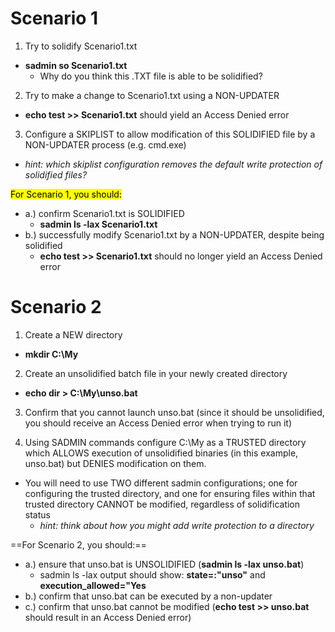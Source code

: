 
# Scenario 1

1. Try to solidify Scenario1.txt
* **sadmin so Scenario1.txt**
  * Why do you think this .TXT file is able to be solidified?

2. Try to make a change to Scenario1.txt using a NON-UPDATER
* **echo test >> Scenario1.txt** should yield an Access Denied error

3. Configure a SKIPLIST to allow modification of this SOLIDIFIED file by a NON-UPDATER process (e.g. cmd.exe)
* *hint: which skiplist configuration removes the default write protection of solidified files?*

<mark>For Scenario 1, you should:</mark>
* a.) confirm Scenario1.txt is SOLIDIFIED
  * **sadmin ls -lax Scenario1.txt**
* b.) successfully modify Scenario1.txt by a NON-UPDATER, despite being solidified
  * **echo test >> Scenario1.txt** should no longer yield an Access Denied error


# Scenario 2

1. Create a NEW directory
* **mkdir C:\My**

2. Create an unsolidified batch file in your newly created directory
* **echo dir > C:\My\unso.bat**

3. Confirm that you cannot launch unso.bat (since it should be unsolidified, you should receive an Access Denied error when trying to run it)

4. Using SADMIN commands configure C:\My as a TRUSTED directory which ALLOWS execution of unsolidified binaries (in this example, unso.bat) but DENIES modification on them.
* You will need to use TWO different sadmin configurations; one for configuring the trusted directory, and one for ensuring files within that trusted directory CANNOT be modified, regardless of solidification status
  * *hint: think about how you might add write protection to a directory*

==For Scenario 2, you should:==
* a.) ensure that unso.bat is UNSOLIDIFIED (**sadmin ls -lax unso.bat**)
  * sadmin ls -lax output should show: **state=:"unso"** and **execution_allowed="Yes**
* b.) confirm that unso.bat can be executed by a non-updater
* c.) confirm that unso.bat cannot be modified (**echo test >> unso.bat** should result in an Access Denied error)

